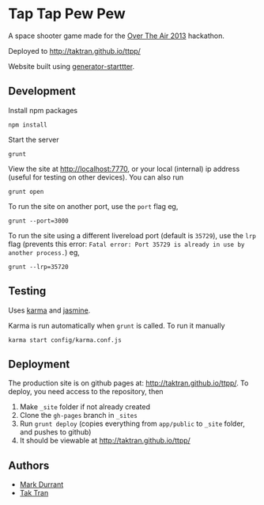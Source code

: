 # Tap Tap Pew Pew

A space shooter game made for the [Over The Air 2013](http://overtheair.org/) hackathon.

Deployed to http://taktran.github.io/ttpp/

Website built using [generator-starttter](https://github.com/taktran/generator-starttter).

## Development

Install npm packages

    npm install

Start the server

    grunt

View the site at [http://localhost:7770](http://localhost:7770), or your local (internal) ip address (useful for testing on other devices). You can also run

    grunt open

To run the site on another port, use the `port` flag eg,

    grunt --port=3000

To run the site using a different livereload port (default is `35729`), use the `lrp` flag (prevents this error: `Fatal error: Port 35729 is already in use by another process.`) eg,

    grunt --lrp=35720

## Testing

Uses [karma](http://karma-runner.github.io/) and [jasmine](https://jasmine.github.io/).

Karma is run automatically when `grunt` is called. To run it manually

    karma start config/karma.conf.js

## Deployment

The production site is on github pages at: http://taktran.github.io/ttpp/. To deploy, you need access to the repository, then

1. Make `_site` folder if not already created
2. Clone the `gh-pages` branch in `_sites`
3. Run `grunt deploy` (copies everything from `app/public` to `_site` folder, and pushes to github)
4. It should be viewable at http://taktran.github.io/ttpp/

## Authors

* [Mark Durrant](https://twitter.com/M6_D6)
* [Tak Tran](http://tutaktran.com)
